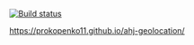 [![Build status](https://ci.appveyor.com/api/projects/status/u85cmwx9v44gry5l?svg=true)](https://ci.appveyor.com/project/Prokopenko11/ahj-geolocation)

https://prokopenko11.github.io/ahj-geolocation/